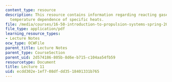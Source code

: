 ```yaml
---
content_type: resource
description: This resource contains information regarding reacting gases (continued);
  temperature dependence of specific heats.
file: /media/courses/16-50-introduction-to-propulsion-systems-spring-2012/ecdd302e1ef708dfdd3518401331b765_MIT16_50S12_lec11.pdf
file_type: application/pdf
learning_resource_types:
- Lecture Notes
ocw_type: OCWFile
parent_title: Lecture Notes
parent_type: CourseSection
parent_uid: 2d574186-805b-8d6e-b715-c104aa54fb59
resourcetype: Document
title: Lecture 11
uid: ecdd302e-1ef7-08df-dd35-18401331b765
---
```

